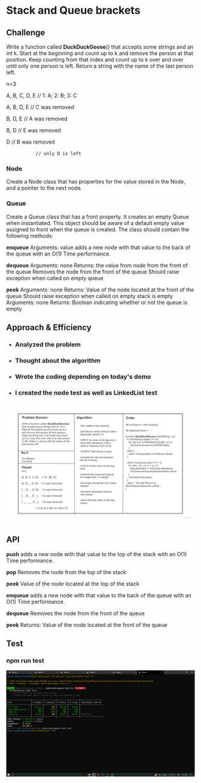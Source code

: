 # Stack and Queue brackets

## Challenge
<!-- Short summary or background information -->
Write a function called **DuckDuckGoose**() that accepts some strings and an int k. Start at the beginning and count up to k and remove the person at that position. Keep counting from that index and count up to k over and over until only one person is left. Return a string with the name of the last person left.

n=3

A, B, C, D, E  // 1: A; 2: B; 3: C

A, B, D, E     // C was removed

B, D, E        // A was removed

B, D           // E was removed

D              // B was removed

               // only D is left
            

### Node
Create a Node class that has properties for the value stored in the Node, and a pointer to the next node.

### Queue
Create a Queue class that has a front property. It creates an empty Queue when instantiated.
This object should be aware of a default empty value assigned to front when the queue is created.
The class should contain the following methods:

**enqueue**
Arguments: value
adds a new node with that value to the back of the queue with an O(1) Time performance.

**dequeue**
Arguments: none
Returns: the value from node from the front of the queue
Removes the node from the front of the queue
Should raise exception when called on empty queue

**peek**
Arguments: none
Returns: Value of the node located at the front of the queue
Should raise exception when called on empty stack
is empty
Arguments: none
Returns: Boolean indicating whether or not the queue is empty

## Approach & Efficiency
<!-- What approach did you take? Why? What is the Big O space/time for this approach? -->

* ### Analyzed the problem
* ### Thought about the algorithm 
* ### Wrote the coding depending on today's demo
* ### I created the node test as well as LinkedList test

![](Challenge14.jpg)

## API
<!-- Description of each method publicly available to your Linked List -->
**push**
adds a new node with that value to the top of the stack with an O(1) Time performance.

**pop**
Removes the node from the top of the stack

**peek**
Value of the node located at the top of the stack

**enqueue**
adds a new node with that value to the back of the queue with an O(1) Time performance.

**dequeue**
Removes the node from the front of the queue


**peek**
Returns: Value of the node located at the front of the queue


## Test
### npm run test 
![](CC14PassedTests.PNG)
